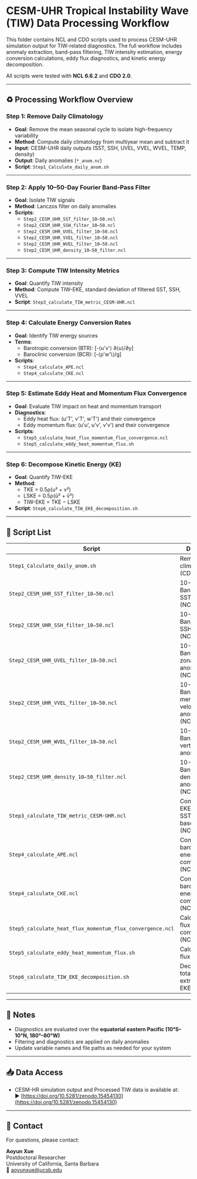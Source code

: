 # CESM-UHR Tropical Instability Wave (TIW) Data Processing Workflow

This folder contains NCL and CDO scripts used to process CESM-UHR simulation output for TIW-related diagnostics. The full workflow includes anomaly extraction, band-pass filtering, TIW intensity estimation, energy conversion calculations, eddy flux diagnostics, and kinetic energy decomposition.

All scripts were tested with **NCL 6.6.2** and **CDO 2.0**.

---

## ♻ Processing Workflow Overview

### **Step 1: Remove Daily Climatology**
- **Goal**: Remove the mean seasonal cycle to isolate high-frequency variability
- **Method**: Compute daily climatology from multiyear mean and subtract it
- **Input**: CESM-UHR daily outputs (SST, SSH, UVEL, VVEL, WVEL, TEMP, density)
- **Output**: Daily anomalies (`*_anom.nc`)
- **Script**: `Step1_Calculate_daily_anom.sh`

---

### **Step 2: Apply 10–50-Day Fourier Band-Pass Filter**
- **Goal**: Isolate TIW signals
- **Method**: Lanczos filter on daily anomalies
- **Scripts**:
  - `Step2_CESM_UHR_SST_filter_10–50.ncl`
  - `Step2_CESM_UHR_SSH_filter_10–50.ncl`
  - `Step2_CESM_UHR_UVEL_filter_10–50.ncl`
  - `Step2_CESM_UHR_VVEL_filter_10–50.ncl`
  - `Step2_CESM_UHR_WVEL_filter_10–50.ncl`
  - `Step2_CESM_UHR_density_10–50_filter.ncl`

---

### **Step 3: Compute TIW Intensity Metrics**
- **Goal**: Quantify TIW intensity
- **Method**: Compute TIW-EKE, standard deviation of filtered SST, SSH, VVEL
- **Script**: `Step3_calculate_TIW_metric_CESM-UHR.ncl`

---

### **Step 4: Calculate Energy Conversion Rates**
- **Goal**: Identify TIW energy sources
- **Terms**:
  - Barotropic conversion (BTR): \[-⟨u'v'⟩ ∂⟨u⟩/∂y\]
  - Baroclinic conversion (BCR): \[-⟨ρ'w'\⟩/g\]
- **Scripts**:
  - `Step4_calculate_APE.ncl`
  - `Step4_calculate_CKE.ncl`

---

### **Step 5: Estimate Eddy Heat and Momentum Flux Convergence**
- **Goal**: Evaluate TIW impact on heat and momentum transport
- **Diagnostics**:
  - Eddy heat flux: (u'T', v'T', w'T') and their convergence
  - Eddy momentum flux: (u'u', u'v', v'v') and their convergence
- **Scripts**:
  - `Step5_calculate_heat_flux_momentum_flux_convergence.ncl`
  - `Step5_calculate_eddy_heat_momentum_flux.sh`

---

### **Step 6: Decompose Kinetic Energy (KE)**
- **Goal**: Quantify TIW-EKE
- **Method**:
  - TKE = 0.5ρ(u² + v²)
  - LSKE = 0.5ρ(ū² + v̄²)
  - TIW-EKE = TKE − LSKE
- **Script**: `Step6_calculate_TIW_EKE_decomposition.sh`

---

## 📂 Script List

| Script | Description |
|--------|-------------|
| `Step1_Calculate_daily_anom.sh` | Remove daily climatology (CDO) |
| `Step2_CESM_UHR_SST_filter_10–50.ncl` | 10-50-day Band-pass filter SST anomalies (NCL) |
| `Step2_CESM_UHR_SSH_filter_10–50.ncl` | 10-50-day Band-pass filter SSH anomalies (NCL) |
| `Step2_CESM_UHR_UVEL_filter_10–50.ncl` | 10-50-day Band-pass filter zonal velocity anomalies (NCL)|
| `Step2_CESM_UHR_VVEL_filter_10–50.ncl` | 10-50-day Band-pass filter meridional velocity anomalies (NCL)|
| `Step2_CESM_UHR_WVEL_filter_10–50.ncl` | 10-50-day Band-pass filter vertical velocity anomalies(NCL) |
| `Step2_CESM_UHR_density_10–50_filter.ncl` | 10-50-day Band-pass filter density anomalies (NCL)|
| `Step3_calculate_TIW_metric_CESM-UHR.ncl` | Compute TIW-EKE and SST/SSH/VVEL-based metrics (NCL)|
| `Step4_calculate_APE.ncl` | Compute baroclinic energy conversion rate (NCL) |
| `Step4_calculate_CKE.ncl` | Compute barotropic energy conversion rate (NCL) |
| `Step5_calculate_heat_flux_momentum_flux_convergence.ncl` | Calculate eddy flux and convergence (NCL) |
| `Step5_calculate_eddy_heat_momentum_flux.sh` | Calculate eddy flux (CDO) |
| `Step6_calculate_TIW_EKE_decomposition.sh` | Decompose total KE to extract TIW-EKE (CDO) |

---

## 📌 Notes

- Diagnostics are evaluated over the **equatorial eastern Pacific (10°S–10°N, 180°–80°W)**
- Filtering and diagnostics are applied on daily anomalies
- Update variable names and file paths as needed for your system

---

## 📥 Data Access

- CESM-HR simulation output and Processed TIW data is available at:  
  ▶ [https://doi.org/10.5281/zenodo.15454130](https://doi.org/10.5281/zenodo.15454130)

---

## 📧 Contact

For questions, please contact:

**Aoyun Xue**  
Postdoctoral Researcher  
University of California, Santa Barbara  
📧 aoyunxue@ucsb.edu
